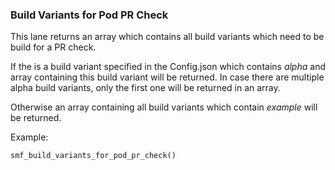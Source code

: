 ### Build Variants for Pod PR Check
This lane returns an array which contains all build variants which need to be build for a PR check.

If the is a build variant specified in the Config.json which contains *alpha* and array containing this build variant will be returned. In case there are multiple alpha build variants, only the first one will be returned in an array.

Otherwise an array containing all build variants which contain *example* will be returned.

Example:

```
smf_build_variants_for_pod_pr_check()
```
